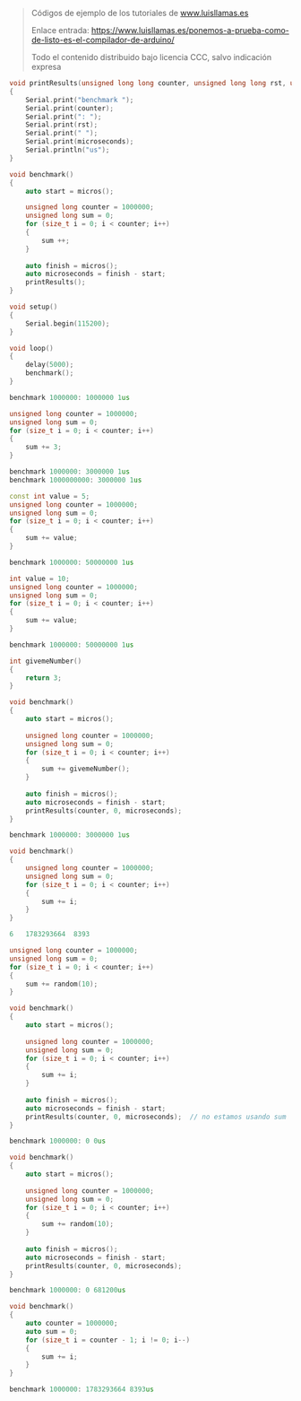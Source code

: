 > Códigos de ejemplo de los tutoriales de www.luisllamas.es
>
> Enlace entrada: https://www.luisllamas.es/ponemos-a-prueba-como-de-listo-es-el-compilador-de-arduino/
>
> Todo el contenido distribuido bajo licencia CCC, salvo indicación expresa

```cpp
void printResults(unsigned long long counter, unsigned long long rst, unsigned long long microseconds)
{
	Serial.print("benchmark ");
	Serial.print(counter);
	Serial.print(": ");
	Serial.print(rst);
	Serial.print(" ");
	Serial.print(microseconds);
	Serial.println("us");
}

void benchmark()
{
	auto start = micros();

	unsigned long counter = 1000000;
	unsigned long sum = 0;
	for (size_t i = 0; i < counter; i++)
	{
		sum ++;
	}
	
	auto finish = micros();
	auto microseconds = finish - start;
	printResults();
}

void setup()
{
	Serial.begin(115200);
}

void loop()
{
	delay(5000);
	benchmark();
}
```

```cpp
benchmark 1000000: 1000000 1us
```

```cpp
unsigned long counter = 1000000;
unsigned long sum = 0;
for (size_t i = 0; i < counter; i++)
{
	sum += 3;
}
```

```cpp
benchmark 1000000: 3000000 1us
benchmark 1000000000: 3000000 1us
```

```cpp
const int value = 5;
unsigned long counter = 1000000;
unsigned long sum = 0;
for (size_t i = 0; i < counter; i++)
{
	sum += value;
}
```

```cpp
benchmark 1000000: 50000000 1us
```

```cpp
int value = 10;
unsigned long counter = 1000000;
unsigned long sum = 0;
for (size_t i = 0; i < counter; i++)
{
	sum += value;
}
```

```cpp
benchmark 1000000: 50000000 1us
```

```cpp
int givemeNumber()
{
	return 3;
}

void benchmark()
{
	auto start = micros();
	
	unsigned long counter = 1000000;
	unsigned long sum = 0;
	for (size_t i = 0; i < counter; i++)
	{
		sum += givemeNumber();
	}
	
	auto finish = micros();
	auto microseconds = finish - start;
	printResults(counter, 0, microseconds);
}
```

```cpp
benchmark 1000000: 3000000 1us
```

```cpp
void benchmark()
{
	unsigned long counter = 1000000;
	unsigned long sum = 0;
	for (size_t i = 0; i < counter; i++)
	{		
		sum += i;
	}
}
```

```cpp
6	1783293664	8393
```

```cpp
unsigned long counter = 1000000;
unsigned long sum = 0;
for (size_t i = 0; i < counter; i++)
{
	sum += random(10);
}
```

```cpp
void benchmark()
{
	auto start = micros();
	
	unsigned long counter = 1000000;
	unsigned long sum = 0;
	for (size_t i = 0; i < counter; i++)
	{
		sum += i;
	}
	
	auto finish = micros();
	auto microseconds = finish - start;
	printResults(counter, 0, microseconds);  // no estamos usando sum
}
```

```cpp
benchmark 1000000: 0 0us
```

```cpp
void benchmark()
{
	auto start = micros();
	
	unsigned long counter = 1000000;
	unsigned long sum = 0;
	for (size_t i = 0; i < counter; i++)
	{
		sum += random(10);
	}
	
	auto finish = micros();
	auto microseconds = finish - start;
	printResults(counter, 0, microseconds);
}
```

```cpp
benchmark 1000000: 0 681200us
```

```cpp
void benchmark()
{
	auto counter = 1000000;
	auto sum = 0;
	for (size_t i = counter - 1; i != 0; i--)
	{
		sum += i;
	}
}
```

```cpp
benchmark 1000000: 1783293664 8393us
```